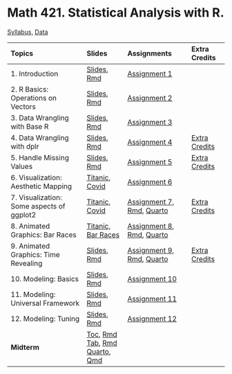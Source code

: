 # Math 421. Statistical Analysis with R. 

[Syllabus,](m421syllabus.html) [Data](data/data.html)


|Topics| Slides |Assignments |Extra Credits | 
|:---|:---|:---|:---|
|1. Introduction| [Slides](slides/1_intro.html), [Rmd](slides/1_intro.Rmd) |[Assignment 1](assignments/assignment1.html) | | 
|2. R Basics: Operations on Vectors|[Slides](slides/2_r_basics.html), [Rmd](slides/2_r_basics.Rmd)  |[Assignment 2](assignments/assignment2.html) | | 
|3. Data Wrangling with Base R| [Slides](slides/3_base_r.html), [Rmd](slides/3_base_r.Rmd) |[Assignment 3](assignments/assignment3.html) | | 
|4. Data Wrangling with dplr| [Slides](slides/4_dplyr.html), [Rmd](slides/4_dplyr.Rmd) |[Assignment 4](assignments/assignment4.html) |[Extra Credits](assignments/assignment4_extra_credits.html) | 
|5. Handle Missing Values| [Slides](slides/5_missing_value_slides.html), [Rmd](slides/5_missing_value_slides.Rmd) |[Assignment 5](assignments/assignment5.html) |[Extra Credits](assignments/assignment5_extra_credits.html) | 
|6. Visualization:  Aesthetic Mapping| [Titanic](slides/6_viz_titanic.html),  [Covid ](slides/6_viz.html) |[Assignment 6](assignments/assignment6.html) | | 
|7. Visualization: Some aspects of ggplot2| [Titanic](slides/7_viz_titanic.html),  [Covid ](slides/7_viz.html) |[Assignment 7](assignments/assignment7.html), [ Rmd](assignments/assignment7.Rmd), [ Quarto](assignments/assignment7.qmd) | [Extra Credits](assignments/assignment7_extra_credits.html)| 
|8. Animated Graphics: Bar Races | [Titanic,](gganimate/8_viz_titanic.html) [Bar Races](gganimate/8_viz_bar_race.html) |[Assignment 8](assignments/assignment8.html), [ Rmd](assignments/assignment8.Rmd), [ Quarto](assignments/assignment8.qmd)   | | 
|9. Animated Graphics: Time Revealing| [Slides](gganimate/9_viz_reveal.html), [Rmd](gganimate/9_viz_reveal.Rmd) |[Assignment 9](assignments/assignment9.html), [ Rmd](assignments/assignment9.Rmd), [ Quarto](assignments/assignment9.qmd)  |[Extra Credits](assignments/assignment9_extra_credits.html)| 
|10. Modeling: Basics| [Slides](gganimate/10_predictive_modeling.html), [Rmd](gganimate/10_predictive_modeling.Rmd) |[Assignment 10](assignments/assignment10.html) | | 
|11. Modeling: Universal Framework| [Slides](gganimate/11_predictive_modeling.html), [Rmd](gganimate/11_predictive_modeling.Rmd) |[Assignment 11](assignments/assignment11.html) | | 
|12. Modeling: Tuning| [Slides](gganimate/12_predictive_modeling_2.html), [Rmd](gganimate/12_predictive_modeling_2.Rmd) |[Assignment 12](assignments/assignment12.html) | |  
|**Midterm**| [Toc](assignments/midterm_toc.html), [Rmd](assignments/midterm_toc.Rmd) <br> [Tab](assignments/midterm_tab.html), [Rmd](assignments/midterm_tab.Rmd) <br> [Quarto](assignments/midterm_qmd.html), [Qmd](assignments/midterm_qmd.qmd) | | |




 
